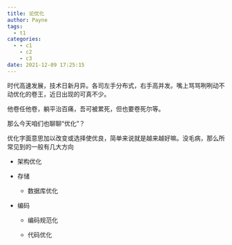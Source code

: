 ```yaml
---
title: 论优化
author: Payne
tags:
  - t1
categories:
  - - c1
    - c2
    - c3
date: 2021-12-09 17:25:15
---
```




时代高速发展，技术日新月异。各司左手分布式，右手高并发。嘴上骂骂咧咧动不动优化的卷王，近日出现的可真不少。

他卷任他卷，躺平治百痛，吾可被累死，但也要卷死尔等。



那么今天咱们也聊聊“优化”？

优化字面意思加以改变或选择使优良，简单来说就是越来越好嘛。没毛病，那么所常见到的一般有几大方向

- 架构优化

- 存储

  - 数据库优化

- 编码

  - 编码规范化

  - 代码优化

